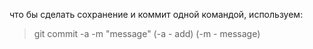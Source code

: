 что бы сделать сохранение и коммит одной командой, используем: 
>git commit -a -m "message"
(-a - add) (-m - message)